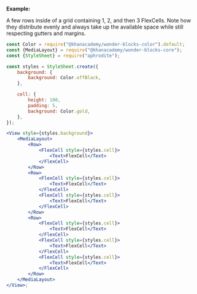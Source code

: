 **Example:**

A few rows inside of a grid containing 1, 2, and then 3 FlexCells. Note how they distribute evenly and always take up the available space while still respecting gutters and margins.

```jsx
const Color = require("@khanacademy/wonder-blocks-color").default;
const {MediaLayout} = require("@khanacademy/wonder-blocks-core");
const {StyleSheet} = require("aphrodite");

const styles = StyleSheet.create({
	background: {
		background: Color.offBlack,
	},

	cell: {
		height: 100,
		padding: 5,
		background: Color.gold,
	},
});

<View style={styles.background}>
	<MediaLayout>
		<Row>
			<FlexCell style={styles.cell}>
				<Text>FlexCell</Text>
			</FlexCell>
		</Row>
		<Row>
			<FlexCell style={styles.cell}>
				<Text>FlexCell</Text>
			</FlexCell>
			<FlexCell style={styles.cell}>
				<Text>FlexCell</Text>
			</FlexCell>
		</Row>
		<Row>
			<FlexCell style={styles.cell}>
				<Text>FlexCell</Text>
			</FlexCell>
			<FlexCell style={styles.cell}>
				<Text>FlexCell</Text>
			</FlexCell>
			<FlexCell style={styles.cell}>
				<Text>FlexCell</Text>
			</FlexCell>
		</Row>
	</MediaLayout>
</View>;
```
